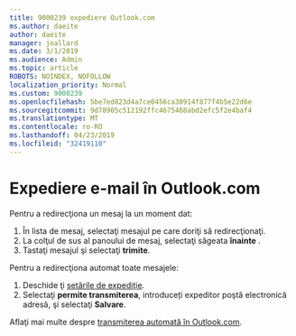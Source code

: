 ```yaml
---
title: 9000239 expediere Outlook.com
ms.author: daeite
author: daeite
manager: joallard
ms.date: 3/1/2019
ms.audience: Admin
ms.topic: article
ROBOTS: NOINDEX, NOFOLLOW
localization_priority: Normal
ms.custom: 9000239
ms.openlocfilehash: 5be7ed823d4a7ce0456ca30914f877f4b5e22d6e
ms.sourcegitcommit: 9d78905c512192ffc4675468abd2efc5f2e4baf4
ms.translationtype: MT
ms.contentlocale: ro-RO
ms.lasthandoff: 04/23/2019
ms.locfileid: "32419110"
---
```

# <a name="forwarding-email-in-outlookcom"></a>Expediere e-mail în Outlook.com

Pentru a redirecţiona un mesaj la un moment dat:

1. În lista de mesaj, selectaţi mesajul pe care doriţi să redirecţionaţi.
2. La colţul de sus al panoului de mesaj, selectaţi săgeata **înainte** .
3. Tastaţi mesajul şi selectaţi **trimite**.

Pentru a redirecţiona automat toate mesajele:

1. Deschide ţi [setările de expediţie](https://outlook.live.com/mail/options/mail/forwarding/forwardingOption).
2. Selectaţi **permite transmiterea**, introduceți expeditor poştă electronică adresă, şi selectaţi **Salvare**.

Aflaţi mai multe despre [transmiterea automată în Outlook.com](https://support.office.com/article/6246987c-6c8f-4144-b255-14fc07007dad).